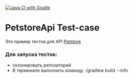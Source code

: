 [![Java CI with Gradle](https://github.com/ivan3035789/PetstoreApi/actions/workflows/gradle.yml/badge.svg)](https://github.com/ivan3035789/PetstoreApi/actions/workflows/gradle.yml)
# PetstoreApi Test-case 
Это пример тестов для API [Petstore](https://petstore.swagger.io/)

### Для запуска тестов:
* склонировать репозиторий
* В терминале выполнить команду ./gradlew build --info 
